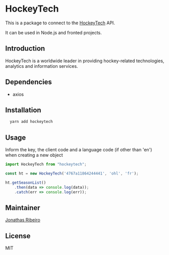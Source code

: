 # HockeyTech

This is a package to connect to the [HockeyTech](http://hockeytech.com/) API.

It can be used in Node.js and fronted projects.

## Introduction

HockeyTech is a worldwide leader in providing hockey-related technologies, analytics and information services.

## Dependencies

- axios

## Installation

```bash
  yarn add hockeytech
```

## Usage

Inform the key, the client code and a language code (if other than 'en') when creating a new object

```javascript
import HockeyTech from "hockeytech";

const ht = new HockeyTech('4767a11864244441', 'ohl', 'fr');

ht.getSeasonList()
    .then(data => console.log(data));
    .catch(err => console.log(err));
```

## Maintainer

[Jonathas Ribeiro][0]

## License

MIT

[0]: https://github.com/jonathas